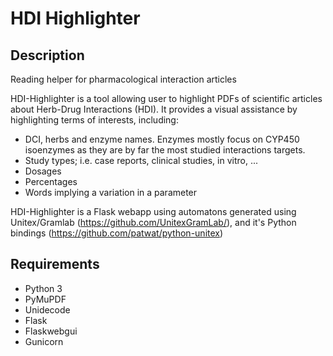 # HDI Highlighter

## Description 

Reading helper for pharmacological interaction articles

HDI-Highlighter is a tool allowing user to highlight PDFs of scientific articles about Herb-Drug Interactions (HDI).
It provides a visual assistance by highlighting terms of interests, including: 

- DCI, herbs and enzyme names. Enzymes mostly focus on CYP450 isoenzymes as they are by far the most studied interactions targets.
- Study types; i.e. case reports, clinical studies, in vitro, ...
- Dosages
- Percentages
- Words implying a variation in a parameter

HDI-Highlighter is a Flask webapp using automatons generated using Unitex/Gramlab (https://github.com/UnitexGramLab/), and it's Python bindings (https://github.com/patwat/python-unitex)

## Requirements

- Python 3
- PyMuPDF
- Unidecode
- Flask
- Flaskwebgui
- Gunicorn
